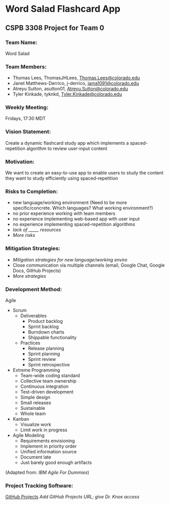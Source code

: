 # Word Salad Flashcard App #
## CSPB 3308 Project for Team 0 ##

### Team Name: ###
 Word Salad

### Team Members: ###
 * Thomas Lees, ThomasJHLees, Thomas.Lees@colorado.edu
 * Janet Matthews-Derrico, j-derrico, jama1091@colorado.edu
 * Atreyu Sutton, asutton01, Atreyu.Sutton@colorado.edu
 * Tyler Kinkade, tyknkd, Tyler.Kinkade@colorado.edu

### Weekly Meeting: ###
 Fridays, 17:30 MDT 

### Vision Statement: ###
 Create a dynamic flashcard study app which implements a spaced-repetition algorithm to review user-input content

### Motivation: ###
 We want to create an easy-to-use app to enable users to study the content they want to study efficiently using spaced-repetition
 
### Risks to Completion: ###
 * new language/working environment (Need to be more specific/concrete. Which languages? What working environment?)
 * no prior experience working with team members
 * no experience implementing web-based app with user input
 * no experience implementing spaced-repetition algorithms
 * _lack of _____ resources_
 * _More risks_

### Mitigation Strategies: ###
 * _Mitigation strategies for new language/working enviro_
 * Close communication via multiple channels (email, Google Chat, Google Docs, GitHub Projects)
 * _More strategies_

### Development Method: ###
Agile 
 * Scrum
   * Deliverables
     * Product backlog
     * Sprint backlog
     * Burndown charts
     * Shippable functionality
   * Practices
     * Release planning
     * Sprint planning
     * Sprint review
     * Sprint retrospective
 * Extreme Programming
   * Team-wide coding standard
   * Collective team ownership
   * Continuous integration
   * Test-driven development
   * Simple design
   * Small releases
   * Sustainable
   * Whole team
 * Kanban
   * Visualize work
   * Limit work in progress
 * Agile Modeling
   * Requirements envisioning
   * Implement in priority order
   * Unified information source
   * Document late
   * Just barely good enough artifacts
 
 (Adapted from: _IBM Agile For Dummies_)

### Project Tracking Software: ### 
  [GitHub Projects](URL) _Add GitHub Projects URL; give Dr. Knox access_
